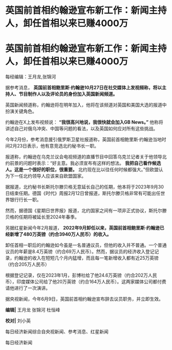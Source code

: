 # 英国前首相约翰逊宣布新工作：新闻主持人，卸任首相以来已赚4000万

# 英国前首相约翰逊宣布新工作：新闻主持人，卸任首相以来已赚4000万

每经编辑：王月龙,张锦河

据参考消息， **英国前首相鲍里斯·约翰逊10月27日在社交媒体上发视频称，将以主持人、节目制作人以及评论员的身份加入英国新闻频道。**

英国新闻频道称，约翰逊将在明年加入，他将在该频道对英国和美国大选的报道中扮演关键角色。

约翰逊在X上发布视频说： **“我很高兴地说，我很快就会加入GB News。”**
他称将讲述自己对俄乌冲突、中国等问题的看法，以及英国如何应对所有这些挑战。

今年2月份，参考消息援引俄罗斯卫星社报道称，英国前首相鲍里斯·约翰逊当地时间2月23日表示，他有意竞选北约秘书长一职。

报道称，约翰逊在乌克兰议会电视频道的直播节目中回答乌克兰记者关于他领导北约前景的问题时表示：“好主意。我必须宣布有这样的想法。
**我把自己看作候选人。这是一个很好的职位，很重要。** 北约现在比以往任何时候都强大。”但欧盟认为下一任北约领导人应该来自欧盟国家。

据报道，北约秘书长斯托尔滕贝格无意延长自己的任期，他本将于2023年9月30日结束任期。德国《时代》周报2月12日曾报道，斯托尔滕贝格非常有可能出任世界银行行长一职。

然而，据德国《星期日世界报》报道，北约国家之间有一项非正式协议，斯托尔滕贝格的任期将被延长至2024年春季。

另据红星新闻今年2月报道， **2022年9月卸任以来，英国前首相鲍里斯·约翰逊已经新增了480万英镑（约合3940万人民币）的收入。**

卸任首相一职后的约翰逊如今虽是一名普通议员，但他的收入并不普通。一个普通议员的年薪是8.4万英镑（约合69万人民币）。然而，据议员的经济收入登记记录，约翰逊的收入在短短几个月内猛增，而且每一笔新增收入都有近25万英镑（约合205万人民币）

根据登记记录，仅在2023年1月，彭博社给了他24.6万英镑（约合202万人民币），印度媒体公司给了他20万英镑（约合164万人民币）。这两家媒体公司都付费请他进行了一次演讲。

据央视新闻，今年6月9日，英国前首相约翰逊宣布辞去议员职务，并立即生效。

**编辑|** 王月龙 张锦河 杜恒峰

**校对|** 刘小英

每日经济新闻综合自央视新闻、参考消息、红星新闻

每日经济新闻

